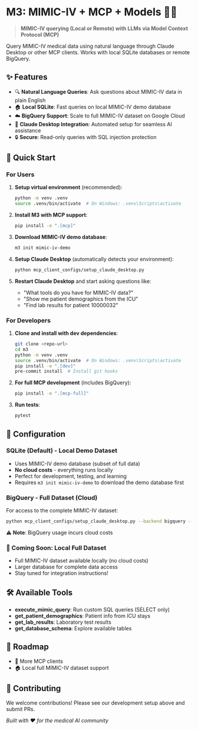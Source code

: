 # M3: MIMIC-IV + MCP + Models 🏥🤖

> **MIMIC-IV querying (Local or Remote) with LLMs via Model Context Protocol (MCP)**

Query MIMIC-IV medical data using natural language through Claude Desktop or other MCP clients. Works with local SQLite databases or remote BigQuery.

## ✨ Features

- 🔍 **Natural Language Queries**: Ask questions about MIMIC-IV data in plain English
- 🏠 **Local SQLite**: Fast queries on local MIMIC-IV demo database
- ☁️ **BigQuery Support**: Scale to full MIMIC-IV dataset on Google Cloud
- 🤖 **Claude Desktop Integration**: Automated setup for seamless AI assistance
- 🔒 **Secure**: Read-only queries with SQL injection protection

## 🚀 Quick Start

### For Users

1. **Setup virtual environment** (recommended):

   ```bash
   python -m venv .venv
   source .venv/bin/activate  # On Windows: .venv\Scripts\activate
   ```
2. **Install M3 with MCP support**:

   ```bash
   pip install -e ".[mcp]"
   ```
3. **Download MIMIC-IV demo database**:

   ```bash
   m3 init mimic-iv-demo
   ```
4. **Setup Claude Desktop** (automatically detects your environment):

   ```bash
   python mcp_client_configs/setup_claude_desktop.py
   ```
5. **Restart Claude Desktop** and start asking questions like:

   - "What tools do you have for MIMIC-IV data?"
   - "Show me patient demographics from the ICU"
   - "Find lab results for patient 10000032"

### For Developers

1. **Clone and install with dev dependencies**:

   ```bash
   git clone <repo-url>
   cd m3
   python -m venv .venv
   source .venv/bin/activate  # On Windows: .venv\Scripts\activate
   pip install -e ".[dev]"
   pre-commit install  # Install git hooks
   ```
2. **For full MCP development** (includes BigQuery):

   ```bash
   pip install -e ".[mcp-full]"
   ```
3. **Run tests**:

   ```bash
   pytest
   ```

## 🔧 Configuration

### SQLite (Default) - Local Demo Dataset

- Uses MIMIC-IV demo database (subset of full data)
- **No cloud costs** - everything runs locally
- Perfect for development, testing, and learning
- Requires `m3 init mimic-iv-demo` to download the demo database first

### BigQuery - Full Dataset (Cloud)

For access to the complete MIMIC-IV dataset:

```bash
python mcp_client_configs/setup_claude_desktop.py --backend bigquery --project-id your-project-id
```

⚠️ **Note**: BigQuery usage incurs cloud costs

### 🔮 Coming Soon: Local Full Dataset

- Full MIMIC-IV dataset available locally (no cloud costs)
- Larger database for complete data access
- Stay tuned for integration instructions!

## 🛠️ Available Tools

- **execute_mimic_query**: Run custom SQL queries (SELECT only)
- **get_patient_demographics**: Patient info from ICU stays
- **get_lab_results**: Laboratory test results
- **get_database_schema**: Explore available tables

## 🔮 Roadmap

- 📱 More MCP clients
- 🏠 Local full MIMIC-IV dataset support

## 🤝 Contributing

We welcome contributions! Please see our development setup above and submit PRs.

*Built with ❤️ for the medical AI community*
